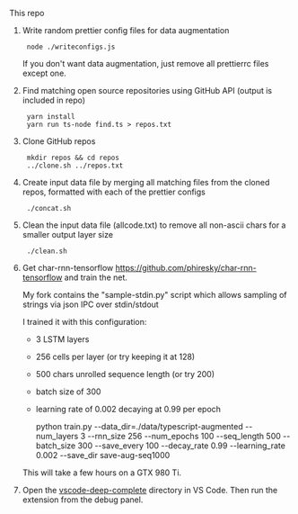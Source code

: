 
This repo

1. Write random prettier config files for data augmentation

		node ./writeconfigs.js

    If you don't want data augmentation, just remove all prettierrc files except one.
2. Find matching open source repositories using GitHub API (output is included in repo)

		yarn install
		yarn run ts-node find.ts > repos.txt
3. Clone GitHub repos

		mkdir repos && cd repos
		../clone.sh ../repos.txt
4. Create input data file by merging all matching files from the cloned repos, formatted with each of the prettier configs
		
		./concat.sh
5. Clean the input data file (allcode.txt) to remove all non-ascii chars for a smaller output layer size 
		
		./clean.sh
6. Get char-rnn-tensorflow https://github.com/phiresky/char-rnn-tensorflow and train the net.

    My fork contains the "sample-stdin.py" script which allows sampling of strings via json IPC over stdin/stdout

    I trained it with this configuration:

    * 3 LSTM layers
    * 256 cells per layer (or try keeping it at 128)
    * 500 chars unrolled sequence length (or try 200)
    * batch size of 300
    * learning rate of 0.002 decaying at 0.99 per epoch


         python train.py --data_dir=./data/typescript-augmented --num_layers 3 --rnn_size 256 --num_epochs 100 --seq_length 500 --batch_size 300 --save_every 100 --decay_rate 0.99 --learning_rate 0.002 --save_dir save-aug-seq1000

    This will take a few hours on a GTX 980 Ti.

7. Open the [vscode-deep-complete](vscode-deep-complete/) directory in VS Code. Then run the extension from the debug panel.



